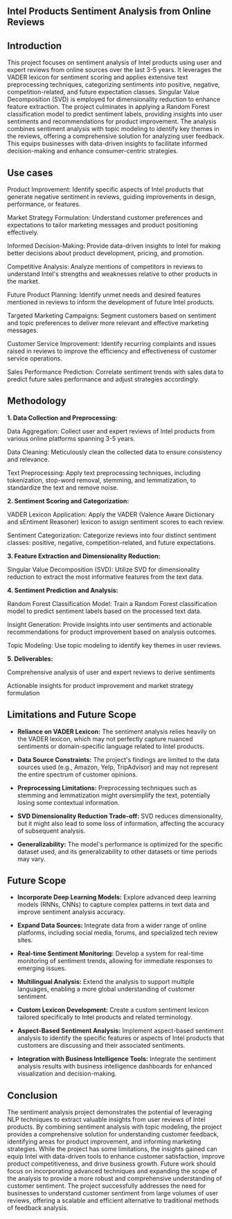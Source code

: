 ## Intel Products Sentiment Analysis from Online Reviews

## Introduction

This project focuses on sentiment analysis of Intel products using user and expert reviews from online sources over the last 3-5 years. It leverages the VADER lexicon for sentiment scoring and applies extensive text preprocessing techniques, categorizing sentiments into positive, negative, competition-related, and future expectation classes. Singular Value Decomposition (SVD) is employed for dimensionality reduction to enhance feature extraction. The project culminates in applying a Random Forest classification model to predict sentiment labels, providing insights into user sentiments and recommendations for product improvement. The analysis combines sentiment analysis with topic modeling to identify key themes in the reviews, offering a comprehensive solution for analyzing user feedback. This equips businesses with data-driven insights to facilitate informed decision-making and enhance consumer-centric strategies.
## Use cases

Product Improvement: Identify specific aspects of Intel products that generate negative sentiment in reviews, guiding improvements in design, performance, or features.

Market Strategy Formulation: Understand customer preferences and expectations to tailor marketing messages and product positioning effectively.

Informed Decision-Making: Provide data-driven insights to Intel for making better decisions about product development, pricing, and promotion.

Competitive Analysis: Analyze mentions of competitors in reviews to understand Intel's strengths and weaknesses relative to other products in the market.

Future Product Planning: Identify unmet needs and desired features mentioned in reviews to inform the development of future Intel products.

Targeted Marketing Campaigns: Segment customers based on sentiment and topic preferences to deliver more relevant and effective marketing messages.

Customer Service Improvement: Identify recurring complaints and issues raised in reviews to improve the efficiency and effectiveness of customer service operations.

Sales Performance Prediction: Correlate sentiment trends with sales data to predict future sales performance and adjust strategies accordingly.
## Methodology

**1. Data Collection and Preprocessing:**


 
Data Aggregation: Collect user and expert reviews of Intel products from various online platforms spanning 3-5 years.

Data Cleaning: Meticulously clean the collected data to ensure consistency and relevance.

Text Preprocessing: Apply text preprocessing techniques, including tokenization, stop-word removal, stemming, and lemmatization, to standardize the text and remove noise.

**2. Sentiment Scoring and Categorization:**


 
VADER Lexicon Application: Apply the VADER (Valence Aware Dictionary and sEntiment Reasoner) lexicon to assign sentiment scores to each review.

Sentiment Categorization: Categorize reviews into four distinct sentiment classes: positive, negative, competition-related, and future expectations.

**3. Feature Extraction and Dimensionality Reduction:**


 
Singular Value Decomposition (SVD): Utilize SVD for dimensionality reduction to extract the most informative features from the text data.

**4. Sentiment Prediction and Analysis:**


 
Random Forest Classification Model: Train a Random Forest classification model to predict sentiment labels based on the processed text data.

Insight Generation: Provide insights into user sentiments and actionable recommendations for product improvement based on analysis outcomes.

Topic Modeling: Use topic modeling to identify key themes in user reviews.

**5. Deliverables:**


 
Comprehensive analysis of user and expert reviews to derive sentiments

Actionable insights for product improvement and market strategy formulation
## Limitations and Future Scope

* **Reliance on VADER Lexicon:** The sentiment analysis relies heavily on the VADER lexicon, which may not perfectly capture nuanced sentiments or domain-specific language related to Intel products.

* **Data Source Constraints:** The project's findings are limited to the data sources used (e.g., Amazon, Yelp, TripAdvisor) and may not represent the entire spectrum of customer opinions.

* **Preprocessing Limitations:** Preprocessing techniques such as stemming and lemmatization might oversimplify the text, potentially losing some contextual information.

* **SVD Dimensionality Reduction Trade-off:** SVD reduces dimensionality, but it might also lead to some loss of information, affecting the accuracy of subsequent analysis.

* **Generalizability:** The model's performance is optimized for the specific dataset used, and its generalizability to other datasets or time periods may vary.
## Future Scope

* **Incorporate Deep Learning Models:** Explore advanced deep learning models (RNNs, CNNs) to capture complex patterns in text data and improve sentiment analysis accuracy.

* **Expand Data Sources:** Integrate data from a wider range of online platforms, including social media, forums, and specialized tech review sites.

* **Real-time Sentiment Monitoring:** Develop a system for real-time monitoring of sentiment trends, allowing for immediate responses to emerging issues.

* **Multilingual Analysis:** Extend the analysis to support multiple languages, enabling a more global understanding of customer sentiment.

* **Custom Lexicon Development:** Create a custom sentiment lexicon tailored specifically to Intel products and related terminology.

* **Aspect-Based Sentiment Analysis:** Implement aspect-based sentiment analysis to identify the specific features or aspects of Intel products that customers are discussing and their associated sentiments.

* **Integration with Business Intelligence Tools:** Integrate the sentiment analysis results with business intelligence dashboards for enhanced visualization and decision-making.
## Conclusion

The sentiment analysis project demonstrates the potential of leveraging NLP techniques to extract valuable insights from user reviews of Intel products. By combining sentiment analysis with topic modeling, the project provides a comprehensive solution for understanding customer feedback, identifying areas for product improvement, and informing marketing strategies. While the project has some limitations, the insights gained can equip Intel with data-driven tools to enhance customer satisfaction, improve product competitiveness, and drive business growth. Future work should focus on incorporating advanced techniques and expanding the scope of the analysis to provide a more robust and comprehensive understanding of customer sentiment. The project successfully addresses the need for businesses to understand customer sentiment from large volumes of user reviews, offering a scalable and efficient alternative to traditional methods of feedback analysis.
